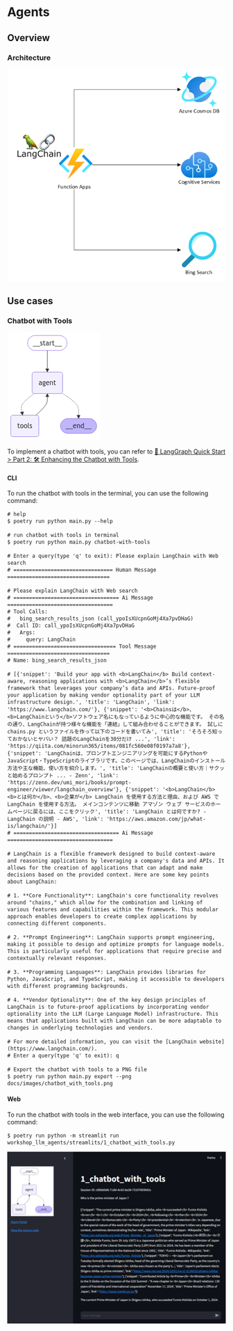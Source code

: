 # Agents

## Overview

### Architecture

![Agents](./images/workshop-llm-agents.png)

## Use cases

### Chatbot with Tools

![Chatbot with Tools](./images/chatbot_with_tools.png)

To implement a chatbot with tools, you can refer to [🚀 LangGraph Quick Start > Part 2: 🛠️ Enhancing the Chatbot with Tools](https://langchain-ai.github.io/langgraph/tutorials/introduction/#part-2-enhancing-the-chatbot-with-tools).

#### CLI

To run the chatbot with tools in the terminal, you can use the following command:

```shell
# help
$ poetry run python main.py --help

# run chatbot with tools in terminal
$ poetry run python main.py chatbot-with-tools

# Enter a query(type 'q' to exit): Please explain LangChain with Web search
# ================================ Human Message =================================

# Please explain LangChain with Web search
# ================================== Ai Message ==================================
# Tool Calls:
#   bing_search_results_json (call_ypoIsXUcpnGoMj4Xa7pvDHaG)
#  Call ID: call_ypoIsXUcpnGoMj4Xa7pvDHaG
#   Args:
#     query: LangChain
# ================================= Tool Message =================================
# Name: bing_search_results_json

# [{'snippet': 'Build your app with <b>LangChain</b> Build context-aware, reasoning applications with <b>LangChain</b>’s flexible framework that leverages your company’s data and APIs. Future-proof your application by making vendor optionality part of your LLM infrastructure design.', 'title': 'LangChain', 'link': 'https://www.langchain.com/'}, {'snippet': '<b>Chainsは</b>、<b>LangChainという</b>ソフトウェア名にもなっているように中心的な機能です。 その名の通り、LangChainが持つ様々な機能を「連結」して組み合わせることができます。 試しに chains.py というファイルを作って以下のコードを書いてみ', 'title': 'そろそろ知っておかないとヤバい？ 話題のLangChainを30分だけ ...', 'link': 'https://qiita.com/minorun365/items/081fc560e08f0197a7a8'}, {'snippet': 'LangChainは、プロンプトエンジニアリングを可能にするPythonやJavaScript・TypeScriptのライブラリです。このページでは、LangChainのインストール方法や主な機能、使い方を紹介します。', 'title': 'LangChainの概要と使い方｜サクッと始めるプロンプト ... - Zenn', 'link': 'https://zenn.dev/umi_mori/books/prompt-engineer/viewer/langchain_overview'}, {'snippet': '<b>LangChain</b> <b>とは何か</b>、<b>企業が</b> LangChain を使用する方法と理由、および AWS で LangChain を使用する方法。 メインコンテンツに移動 アマゾン ウェブ サービスのホームページに戻るには、ここをクリック', 'title': 'LangChain とは何ですか? - LangChain の説明 - AWS', 'link': 'https://aws.amazon.com/jp/what-is/langchain/'}]
# ================================== Ai Message ==================================

# LangChain is a flexible framework designed to build context-aware and reasoning applications by leveraging a company's data and APIs. It allows for the creation of applications that can adapt and make decisions based on the provided context. Here are some key points about LangChain:

# 1. **Core Functionality**: LangChain's core functionality revolves around "chains," which allow for the combination and linking of various features and capabilities within the framework. This modular approach enables developers to create complex applications by connecting different components.

# 2. **Prompt Engineering**: LangChain supports prompt engineering, making it possible to design and optimize prompts for language models. This is particularly useful for applications that require precise and contextually relevant responses.

# 3. **Programming Languages**: LangChain provides libraries for Python, JavaScript, and TypeScript, making it accessible to developers with different programming backgrounds.

# 4. **Vendor Optionality**: One of the key design principles of LangChain is to future-proof applications by incorporating vendor optionality into the LLM (Large Language Model) infrastructure. This means that applications built with LangChain can be more adaptable to changes in underlying technologies and vendors.

# For more detailed information, you can visit the [LangChain website](https://www.langchain.com/).
# Enter a query(type 'q' to exit): q

# Export the chatbot with tools to a PNG file
$ poetry run python main.py export --png docs/images/chatbot_with_tools.png
```

#### Web

To run the chatbot with tools in the web interface, you can use the following command:

```shell
$ poetry run python -m streamlit run workshop_llm_agents/streamlits/1_chatbot_with_tools.py
```

![Chatbot with Tools Web Interface](./images/1_chatbot_with_tools.png)
